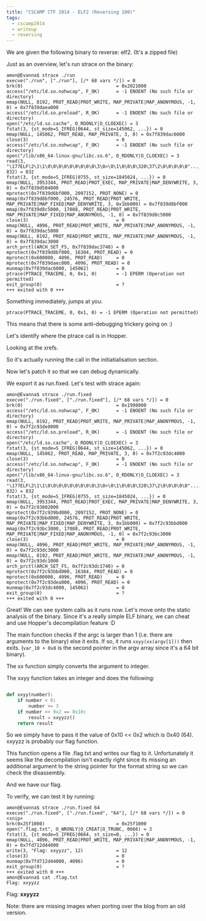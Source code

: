 ```yaml
---
title: "CSCAMP CTF 2014 - ELF2 (Reversing 100)"
tags:
  - cscamp2014
  - writeup
  - reversing
---
```


We are given the following binary to reverse: elf2. (It's a zipped file)

Just as an overview, let's run strace on the binary:

```shell
amon@Evanna$ strace ./run
execve("./run", ["./run"], [/* 68 vars */]) = 0
brk(0)                                  = 0x2021000
access("/etc/ld.so.nohwcap", F_OK)      = -1 ENOENT (No such file or directory)
mmap(NULL, 8192, PROT_READ|PROT_WRITE, MAP_PRIVATE|MAP_ANONYMOUS, -1, 0) = 0x7f839daea000
access("/etc/ld.so.preload", R_OK)      = -1 ENOENT (No such file or directory)
open("/etc/ld.so.cache", O_RDONLY|O_CLOEXEC) = 3
fstat(3, {st_mode=S_IFREG|0644, st_size=145062, ...}) = 0
mmap(NULL, 145062, PROT_READ, MAP_PRIVATE, 3, 0) = 0x7f839dac6000
close(3)                                = 0
access("/etc/ld.so.nohwcap", F_OK)      = -1 ENOENT (No such file or directory)
open("/lib/x86_64-linux-gnu/libc.so.6", O_RDONLY|O_CLOEXEC) = 3
read(3, "\177ELF\2\1\1\0\0\0\0\0\0\0\0\0\3\0>\0\1\0\0\0\320\37\2\0\0\0\0\0"..., 832) = 832
fstat(3, {st_mode=S_IFREG|0755, st_size=1845024, ...}) = 0
mmap(NULL, 3953344, PROT_READ|PROT_EXEC, MAP_PRIVATE|MAP_DENYWRITE, 3, 0) = 0x7f839d504000
mprotect(0x7f839d6bf000, 2097152, PROT_NONE) = 0
mmap(0x7f839d8bf000, 24576, PROT_READ|PROT_WRITE, MAP_PRIVATE|MAP_FIXED|MAP_DENYWRITE, 3, 0x1bb000) = 0x7f839d8bf000
mmap(0x7f839d8c5000, 17088, PROT_READ|PROT_WRITE, MAP_PRIVATE|MAP_FIXED|MAP_ANONYMOUS, -1, 0) = 0x7f839d8c5000
close(3)                                = 0
mmap(NULL, 4096, PROT_READ|PROT_WRITE, MAP_PRIVATE|MAP_ANONYMOUS, -1, 0) = 0x7f839dac5000
mmap(NULL, 8192, PROT_READ|PROT_WRITE, MAP_PRIVATE|MAP_ANONYMOUS, -1, 0) = 0x7f839dac3000
arch_prctl(ARCH_SET_FS, 0x7f839dac3740) = 0
mprotect(0x7f839d8bf000, 16384, PROT_READ) = 0
mprotect(0x600000, 4096, PROT_READ)     = 0
mprotect(0x7f839daec000, 4096, PROT_READ) = 0
munmap(0x7f839dac6000, 145062)          = 0
ptrace(PTRACE_TRACEME, 0, 0x1, 0)       = -1 EPERM (Operation not permitted)
exit_group(0)                           = ?
+++ exited with 0 +++
````

Something immediately, jumps at you:

```shell
ptrace(PTRACE_TRACEME, 0, 0x1, 0) = -1 EPERM (Operation not permitted)
```

This means that there is some anti-debugging trickery going on :)

Let's identify where the ptrace call is in Hopper.

Looking at the xrefs.

So it's actually running the call in the initiatialisation section.

Now let's patch it so that we can debug dynamically.

We export it as run.fixed. Let's test with strace again:

```shell
amon@Evanna$ strace ./run.fixed
execve("./run.fixed", ["./run.fixed"], [/* 68 vars */]) = 0
brk(0)                                  = 0x1998000
access("/etc/ld.so.nohwcap", F_OK)      = -1 ENOENT (No such file or directory)
mmap(NULL, 8192, PROT_READ|PROT_WRITE, MAP_PRIVATE|MAP_ANONYMOUS, -1, 0) = 0x7f2c93de8000
access("/etc/ld.so.preload", R_OK)      = -1 ENOENT (No such file or directory)
open("/etc/ld.so.cache", O_RDONLY|O_CLOEXEC) = 3
fstat(3, {st_mode=S_IFREG|0644, st_size=145062, ...}) = 0
mmap(NULL, 145062, PROT_READ, MAP_PRIVATE, 3, 0) = 0x7f2c93dc4000
close(3)                                = 0
access("/etc/ld.so.nohwcap", F_OK)      = -1 ENOENT (No such file or directory)
open("/lib/x86_64-linux-gnu/libc.so.6", O_RDONLY|O_CLOEXEC) = 3
read(3, "\177ELF\2\1\1\0\0\0\0\0\0\0\0\0\3\0>\0\1\0\0\0\320\37\2\0\0\0\0\0"..., 832) = 832
fstat(3, {st_mode=S_IFREG|0755, st_size=1845024, ...}) = 0
mmap(NULL, 3953344, PROT_READ|PROT_EXEC, MAP_PRIVATE|MAP_DENYWRITE, 3, 0) = 0x7f2c93802000
mprotect(0x7f2c939bd000, 2097152, PROT_NONE) = 0
mmap(0x7f2c93bbd000, 24576, PROT_READ|PROT_WRITE, MAP_PRIVATE|MAP_FIXED|MAP_DENYWRITE, 3, 0x1bb000) = 0x7f2c93bbd000
mmap(0x7f2c93bc3000, 17088, PROT_READ|PROT_WRITE, MAP_PRIVATE|MAP_FIXED|MAP_ANONYMOUS, -1, 0) = 0x7f2c93bc3000
close(3)                                = 0
mmap(NULL, 4096, PROT_READ|PROT_WRITE, MAP_PRIVATE|MAP_ANONYMOUS, -1, 0) = 0x7f2c93dc3000
mmap(NULL, 8192, PROT_READ|PROT_WRITE, MAP_PRIVATE|MAP_ANONYMOUS, -1, 0) = 0x7f2c93dc1000
arch_prctl(ARCH_SET_FS, 0x7f2c93dc1740) = 0
mprotect(0x7f2c93bbd000, 16384, PROT_READ) = 0
mprotect(0x600000, 4096, PROT_READ)     = 0
mprotect(0x7f2c93dea000, 4096, PROT_READ) = 0
munmap(0x7f2c93dc4000, 145062)          = 0
exit_group(0)                           = ?
+++ exited with 0 +++
````

Great! We can see system calls as it runs now. Let's move onto the static
analysis of the binary. Since it's a really simple ELF binary, we can cheat and
use Hopper's decompilation feature :D

The main function checks if the argc is larger than 1 (i.e. there are arguments
to the binary) else it exits. If so, it runs `xxyy(xx(argv[1]))` then exits.
(`var_10 + 0x8` is the second pointer in the argv array since it's a 64 bit
binary).

The xx function simply converts the argument to integer.

The xxyy function takes an integer and does the following:

```python

def xxyy(number):
    if number < 0:
        number += 3
    if number >> 0x2 == 0x10:
        result = xxyyzz()
    return result
```

So we simply have to pass it the value of 0x10 << 0x2 which is 0x40 (64). xxyyzz
is probably our flag function.

This function opens a file .flag.txt and writes our flag to it. Unfortunately it
seems like the decompilation isn't exactly right since its missing an additional
argument to the string pointer for the format string so we can check the
disassembly.

And we have our flag.

To verify, we can test it by running:

```shell
amon@Evanna$ strace ./run.fixed 64
execve("./run.fixed", ["./run.fixed", "64"], [/* 68 vars */]) = 0
<snip>
brk(0x25f1000)                          = 0x25f1000
open(".flag.txt", O_WRONLY|O_CREAT|O_TRUNC, 0666) = 3
fstat(3, {st_mode=S_IFREG|0664, st_size=0, ...}) = 0
mmap(NULL, 4096, PROT_READ|PROT_WRITE, MAP_PRIVATE|MAP_ANONYMOUS, -1, 0) = 0x7fd712d44000
write(3, "Flag: xxyyzz", 12)            = 12
close(3)                                = 0
munmap(0x7fd712d44000, 4096)            = 0
exit_group(0)                           = ?
+++ exited with 0 +++
amon@Evanna$ cat .flag.txt
Flag: xxyyzz
```

Flag: **xxyyzz**

Note: there are missing images when porting over the blog from an old version.
